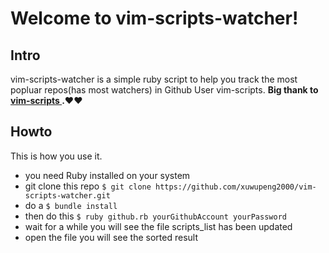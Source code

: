 # Welcome to vim-scripts-watcher!

## Intro
vim-scripts-watcher is a simple ruby script to help you track the most popluar repos(has most watchers) in Github User vim-scripts.
**Big thank to [ vim-scripts ](https://github.com/vim-scripts).**:heart::heart:

## Howto
This is how you use it.

- you need Ruby installed on your system 
- git clone this repo ```$ git clone https://github.com/xuwupeng2000/vim-scripts-watcher.git```
- do a ```$ bundle install```
- then do this ```$ ruby github.rb yourGithubAccount yourPassword```
- wait for a while you will see the file scripts_list has been updated
- open the file you will see the sorted result
